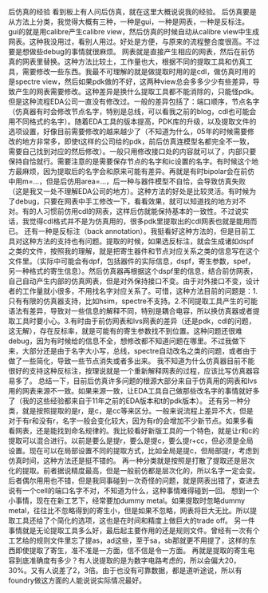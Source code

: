 后仿真的经验
看到板上有人问后仿真，就在这里大概说说我的经验。
后仿真要是从方法上分类，我觉得大概有三种，一种是gui，一种是网表，一种是反标注。
gui的就是用calibre产生calibre view，然后仿真的时候自动从calibre view中生成网表。这种我没用过，看别人用过。好处是方便，与原来的流程整合度很高。不过要是想做些debug的事情就很麻烦。
网表就是直接产生相应的网表，然后在前仿真的网表里替换。这种方法比较土，工作量也大，根据不同的提取工具和仿真工具，需要修改一些东西。我最不可理解的就是做提取时用的是cdl，做仿真时用的是spectre view，然后如果pdk做的不好，这两种view总会多多少少有些差异，导致产生的网表需要修改。这种差异是换什么提取工具都不能消除的，只能怪pdk。但是这种流程EDA公司一直没有修改过。一般的差异包括了：端口顺序，节点名字（仿真器有时会修改节点名字，特别是总线，可以看我之前的blog，cdl也可能会用不同格式的名字）。随着EDA工具的版本提高，PDK库的升级，以及提取文件的选项设置，好像目前需要修改的越来越少了（不知道为什么，05年的时候需要修改的地方非常多，即使t这样的公司给的pdk，前后仿真连模型名都完全不一致，需要自己找到对应的然后修改）。一般只用修改接口处的内容就可以了，内部只要保持自恰就行。需要注意的是需要保存节点的名字和ic设置的名字。有时候这个地方最麻烦，因为提取后的名字会和原来可能有差异。再就是有时bipolar会在前仿中用m=...，但是后仿用area=...，后一种与器件模型不自恰，会导致仿真失败（这是我又一处不理解EDA公司的地方）。这种方法的好处是比较灵活。有时候为了debug，只要在网表中手工修改一下，看看效果，就可以知道找的地方对不对。有的人习惯前仿用cdl的网表，这样后仿就能保持基本的一致性。不过说实话，我觉得cdl格式并不是为仿真用的，很多pdk里提取出的cdl网表也就是能用而已。
还有一种是反标注（back annotation）。我挺看好这种方法的，但是目前工具对这种方法的支持也有问题。提取的时候，如果选反标注，就会生成诸如dspf之类的文件，按照我的理解，就是把寄生器件和节点对应关系之类的信息写在这个文件里。（实际中可能会有dpf，包括器件的实际信息，dspf，寄生参数，spef，另一种格式的寄生信息）。然后仿真器再根据这个dspf里的信息，结合前仿网表，自己自动产生内部的仿真网表，但是对外保持接口不变。由于对外接口不变，设计者的工作量就小很多，不用找名字对应关系了。可惜，这种方法目前的问题是：1.只有有限的仿真器支持，比如hsim，spectre不支持。2.不同提取工具产生的可能语法有差异，导致对一些信息的解释不同，特别是耦合电容，所以换仿真器或者提取工具时要小心。3.有时由于前仿网表和lvs网表的差异（还是pdk，cdl的问题，这无解），存在反标率，就是可能有的寄生参数找不到位置。这种问题还很难debug，因为有时候给的信息不全，想修改都不知道问题在哪里。不过我做下来，大部分还是由于名字大小写，总线，spectre自动改名之类的问题，或者由于做了一些简化，导致一些节点消失或者多出来。
我不知道为什么仿真器目前不能很好的支持这种反标注，按理说就是一个重新解释网表的过程，应该比写仿真器容易多了。
总结一下，目前后仿真许多问题的根源大部分来自于仿真用的网表和lvs用的网表来源不一致。如果来源一致，让EDA工具自己做那些改名字的事情就好多了（我的这些经验都来自于11年之前的EDA版本和t的pdk版本）。
还有另一种分类，就是按照提取的是r，是c，是cc等来区分。一般来说流程上差异不大，但是对于有r和没有r，名字一般会变化较大，因为有r的会增加不少新节点。如果多看看网表，还是能找到命名规律的。我比较看好新版工具的一个特色，就是让r和c的提取可以混合进行。以前是要么是提r，要么是提c，要么提r+cc，但必须是全局设置。现在可以在局部设置不同的提取方式，比如全局是提c，但局部提r，考虑到仿真时间，这种方法还是挺不错的。
再一种分类就是按照是打散了提取还是层次化的提取。前者据说精度最高，但是一般前仿都是层次化的，所以名字一定会变。后者偶尔用用也不错，但是我同事碰到一次奇怪的问题，就是网表出错了，查进去说有一个cell的端口名字不对，不知道为什么，这种事情难得碰到一回。
想到一个小事情，现在在新工艺下，经常要加dummy metal。如果提取时忽略dummy metal，往往比不忽略得到的寄生小，但是如果不忽略，网表将巨大无比。所以提取工具还给了个简化的选项，这也是在时间和精度上做巨大的trade off。
另一件事情就是无论提取工具多么好，最后起主要作用的还是规则文件。曾经有一次有个工艺给的规则文件里忘了提as，ad这些，至于sa，sb那就更不用提了，这样的东西即使提取了寄生，准不准是一方面，信不信是令一方面。
再就是提取的寄生电容到底准确度有多少？有人说提取的是为数字电路考虑的，所以会偏大20，30%。又有人说差了2，3倍。由于也没有可靠数据，都是道听途说，所以有foundry做这方面的人能说说实际情况最好。
 

